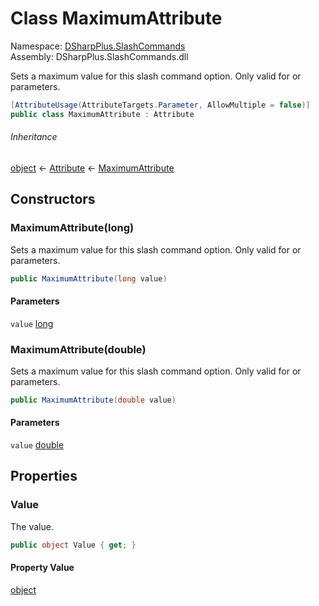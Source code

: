 # Class MaximumAttribute

Namespace: [DSharpPlus.SlashCommands](DSharpPlus.SlashCommands.md)  
Assembly: DSharpPlus.SlashCommands.dll

Sets a maximum value for this slash command option. Only valid for <xref href="System.Int64" data-throw-if-not-resolved="false"></xref> or <xref href="System.Double" data-throw-if-not-resolved="false"></xref> parameters.

```csharp
[AttributeUsage(AttributeTargets.Parameter, AllowMultiple = false)]
public class MaximumAttribute : Attribute
```

###### Inheritance

[object](https://learn.microsoft.com/dotnet/api/system.object) ← 
[Attribute](https://learn.microsoft.com/dotnet/api/system.attribute) ← 
[MaximumAttribute](DSharpPlus.SlashCommands.MaximumAttribute.md)

## Constructors

### <a id="DSharpPlus_SlashCommands_MaximumAttribute__ctor_System_Int64_"></a>MaximumAttribute\(long\)

Sets a maximum value for this slash command option. Only valid for <xref href="System.Int64" data-throw-if-not-resolved="false"></xref> or <xref href="System.Double" data-throw-if-not-resolved="false"></xref> parameters.

```csharp
public MaximumAttribute(long value)
```

#### Parameters

`value` [long](https://learn.microsoft.com/dotnet/api/system.int64)

### <a id="DSharpPlus_SlashCommands_MaximumAttribute__ctor_System_Double_"></a>MaximumAttribute\(double\)

Sets a maximum value for this slash command option. Only valid for <xref href="System.Int64" data-throw-if-not-resolved="false"></xref> or <xref href="System.Double" data-throw-if-not-resolved="false"></xref> parameters.

```csharp
public MaximumAttribute(double value)
```

#### Parameters

`value` [double](https://learn.microsoft.com/dotnet/api/system.double)

## Properties

### <a id="DSharpPlus_SlashCommands_MaximumAttribute_Value"></a>Value

The value.

```csharp
public object Value { get; }
```

#### Property Value

[object](https://learn.microsoft.com/dotnet/api/system.object)

